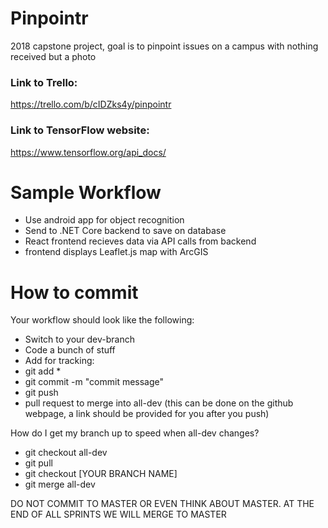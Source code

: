 # Pinpointr
2018 capstone project, goal is to pinpoint issues on a campus with nothing received but a photo

### Link to Trello:
https://trello.com/b/cIDZks4y/pinpointr

### Link to TensorFlow website:
https://www.tensorflow.org/api_docs/

# Sample Workflow
- Use android app for object recognition
- Send to .NET Core backend to save on database
- React frontend recieves data via API calls from backend
- frontend displays Leaflet.js map with ArcGIS

# How to commit
Your workflow should look like the following: 
- Switch to your dev-branch 
- Code a bunch of stuff 
- Add for tracking: 
- git add * 
- git commit -m "commit message" 
- git push 
- pull request to merge into all-dev (this can be done on the github webpage, a link should be provided for you after you push)

How do I get my branch up to speed when all-dev changes? 
- git checkout all-dev 
- git pull 
- git checkout [YOUR BRANCH NAME]
- git merge all-dev

DO NOT COMMIT TO MASTER OR EVEN THINK ABOUT MASTER. AT THE END OF ALL SPRINTS WE WILL MERGE TO MASTER
